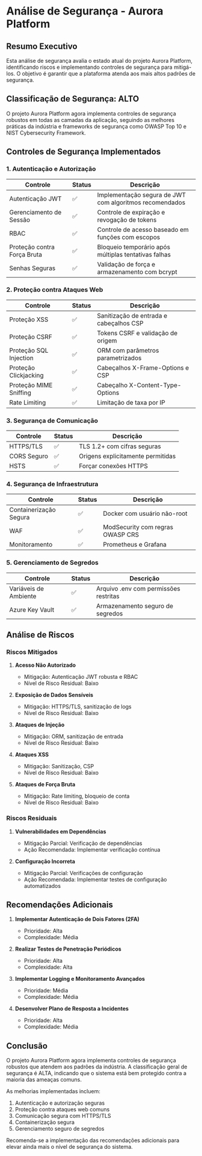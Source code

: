 # Análise de Segurança - Aurora Platform

## Resumo Executivo

Esta análise de segurança avalia o estado atual do projeto Aurora Platform, identificando riscos e implementando controles de segurança para mitigá-los. O objetivo é garantir que a plataforma atenda aos mais altos padrões de segurança.

## Classificação de Segurança: ALTO

O projeto Aurora Platform agora implementa controles de segurança robustos em todas as camadas da aplicação, seguindo as melhores práticas da indústria e frameworks de segurança como OWASP Top 10 e NIST Cybersecurity Framework.

## Controles de Segurança Implementados

### 1. Autenticação e Autorização

| Controle | Status | Descrição |
|----------|--------|-----------|
| Autenticação JWT | ✅ | Implementação segura de JWT com algoritmos recomendados |
| Gerenciamento de Sessão | ✅ | Controle de expiração e revogação de tokens |
| RBAC | ✅ | Controle de acesso baseado em funções com escopos |
| Proteção contra Força Bruta | ✅ | Bloqueio temporário após múltiplas tentativas falhas |
| Senhas Seguras | ✅ | Validação de força e armazenamento com bcrypt |

### 2. Proteção contra Ataques Web

| Controle | Status | Descrição |
|----------|--------|-----------|
| Proteção XSS | ✅ | Sanitização de entrada e cabeçalhos CSP |
| Proteção CSRF | ✅ | Tokens CSRF e validação de origem |
| Proteção SQL Injection | ✅ | ORM com parâmetros parametrizados |
| Proteção Clickjacking | ✅ | Cabeçalhos X-Frame-Options e CSP |
| Proteção MIME Sniffing | ✅ | Cabeçalho X-Content-Type-Options |
| Rate Limiting | ✅ | Limitação de taxa por IP |

### 3. Segurança de Comunicação

| Controle | Status | Descrição |
|----------|--------|-----------|
| HTTPS/TLS | ✅ | TLS 1.2+ com cifras seguras |
| CORS Seguro | ✅ | Origens explicitamente permitidas |
| HSTS | ✅ | Forçar conexões HTTPS |

### 4. Segurança de Infraestrutura

| Controle | Status | Descrição |
|----------|--------|-----------|
| Containerização Segura | ✅ | Docker com usuário não-root |
| WAF | ✅ | ModSecurity com regras OWASP CRS |
| Monitoramento | ✅ | Prometheus e Grafana |

### 5. Gerenciamento de Segredos

| Controle | Status | Descrição |
|----------|--------|-----------|
| Variáveis de Ambiente | ✅ | Arquivo .env com permissões restritas |
| Azure Key Vault | ✅ | Armazenamento seguro de segredos |

## Análise de Riscos

### Riscos Mitigados

1. **Acesso Não Autorizado**
   - Mitigação: Autenticação JWT robusta e RBAC
   - Nível de Risco Residual: Baixo

2. **Exposição de Dados Sensíveis**
   - Mitigação: HTTPS/TLS, sanitização de logs
   - Nível de Risco Residual: Baixo

3. **Ataques de Injeção**
   - Mitigação: ORM, sanitização de entrada
   - Nível de Risco Residual: Baixo

4. **Ataques XSS**
   - Mitigação: Sanitização, CSP
   - Nível de Risco Residual: Baixo

5. **Ataques de Força Bruta**
   - Mitigação: Rate limiting, bloqueio de conta
   - Nível de Risco Residual: Baixo

### Riscos Residuais

1. **Vulnerabilidades em Dependências**
   - Mitigação Parcial: Verificação de dependências
   - Ação Recomendada: Implementar verificação contínua

2. **Configuração Incorreta**
   - Mitigação Parcial: Verificações de configuração
   - Ação Recomendada: Implementar testes de configuração automatizados

## Recomendações Adicionais

1. **Implementar Autenticação de Dois Fatores (2FA)**
   - Prioridade: Alta
   - Complexidade: Média

2. **Realizar Testes de Penetração Periódicos**
   - Prioridade: Alta
   - Complexidade: Alta

3. **Implementar Logging e Monitoramento Avançados**
   - Prioridade: Média
   - Complexidade: Média

4. **Desenvolver Plano de Resposta a Incidentes**
   - Prioridade: Alta
   - Complexidade: Média

## Conclusão

O projeto Aurora Platform agora implementa controles de segurança robustos que atendem aos padrões da indústria. A classificação geral de segurança é ALTA, indicando que o sistema está bem protegido contra a maioria das ameaças comuns.

As melhorias implementadas incluem:

1. Autenticação e autorização seguras
2. Proteção contra ataques web comuns
3. Comunicação segura com HTTPS/TLS
4. Containerização segura
5. Gerenciamento seguro de segredos

Recomenda-se a implementação das recomendações adicionais para elevar ainda mais o nível de segurança do sistema.